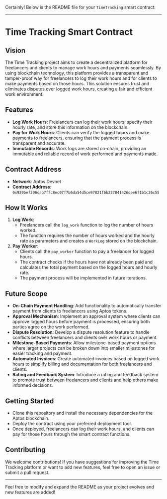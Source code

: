 Certainly! Below is the README file for your `TimeTracking` smart contract:

---

# Time Tracking Smart Contract

## Vision

The Time Tracking project aims to create a decentralized platform for freelancers and clients to manage work hours and payments seamlessly. By using blockchain technology, this platform provides a transparent and tamper-proof way for freelancers to log their work hours and for clients to make payments based on those hours. This solution ensures trust and eliminates disputes over logged work hours, creating a fair and efficient work environment.

## Features

- **Log Work Hours**: Freelancers can log their work hours, specify their hourly rate, and store this information on the blockchain.
- **Pay for Work Hours**: Clients can verify the logged hours and make payments to freelancers, ensuring that the payment process is transparent and accurate.
- **Immutable Records**: Work logs are stored on-chain, providing an immutable and reliable record of work performed and payments made.

## Contract Address

- **Network**: Aptos Devnet
- **Contract Address**: `0x920bef296cab7ffc8ec07f7b6da54d5ce97821f6b227841426dee6f1b1c26c55`

## How It Works

1. **Log Work**:
   - Freelancers call the `log_work` function to log the number of hours worked.
   - The function requires the number of hours worked and the hourly rate as parameters and creates a `WorkLog` stored on the blockchain.
2. **Pay Worker**:
   - Clients call the `pay_worker` function to pay a freelancer for logged hours.
   - The contract checks if the hours have not already been paid and calculates the total payment based on the logged hours and hourly rate.
   - The payment process will be implemented in future iterations.

## Future Scope

- **On-Chain Payment Handling**: Add functionality to automatically transfer payment from clients to freelancers using Aptos tokens.
- **Approval Mechanism**: Implement an approval system where clients can approve logged hours before payment is processed, ensuring both parties agree on the work performed.
- **Dispute Resolution**: Develop a dispute resolution feature to handle conflicts between freelancers and clients over work hours or payment.
- **Milestone-Based Payments**: Allow milestone-based payment options where larger projects can be broken down into smaller milestones for easier tracking and payment.
- **Automated Invoices**: Create automated invoices based on logged work hours to simplify billing and documentation for both freelancers and clients.
- **Rating and Feedback System**: Introduce a rating and feedback system to promote trust between freelancers and clients and help others make informed decisions.

## Getting Started

- Clone this repository and install the necessary dependencies for the Aptos blockchain.
- Deploy the contract using your preferred deployment tool.
- Once deployed, freelancers can log their work hours, and clients can pay for those hours through the smart contract functions.

## Contributing

We welcome contributions! If you have suggestions for improving the Time Tracking platform or want to add new features, feel free to open an issue or submit a pull request.

---

Feel free to modify and expand the README as your project evolves and new features are added!

